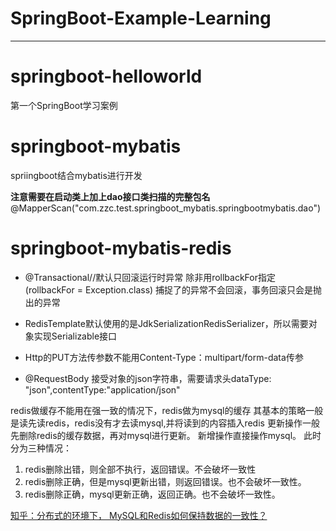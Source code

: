 # SpringBoot-Example-Learning #


***


# springboot-helloworld
第一个SpringBoot学习案例

# springboot-mybatis
spriingboot结合mybatis进行开发

**注意需要在启动类上加上dao接口类扫描的完整包名**
@MapperScan("com.zzc.test.springboot_mybatis.springbootmybatis.dao")



# springboot-mybatis-redis


* @Transactional//默认只回滚运行时异常 除非用rollbackFor指定 (rollbackFor = Exception.class) 
     捕捉了的异常不会回滚，事务回滚只会是抛出的异常
 
* RedisTemplate默认使用的是JdkSerializationRedisSerializer，所以需要对象实现Serializable接口
  
* Http的PUT方法传参数不能用Content-Type：multipart/form-data传参

* @RequestBody 接受对象的json字符串，需要请求头dataType: "json",contentType:"application/json"

redis做缓存不能用在强一致的情况下，redis做为mysql的缓存
其基本的策略一般是读先读redis，redis没有才去读mysql,并将读到的内容插入redis
更新操作一般先删除redis的缓存数据，再对mysql进行更新。
新增操作直接操作mysql。
此时分为三种情况：
1. redis删除出错，则全部不执行，返回错误。不会破坏一致性
2. redis删除正确，但是mysql更新出错，则返回错误。也不会破坏一致性。
3. redis删除正确，mysql更新正确，返回正确。也不会破坏一致性。

[知乎：分布式的环境下， MySQL和Redis如何保持数据的一致性？](https://www.zhihu.com/question/36413559)